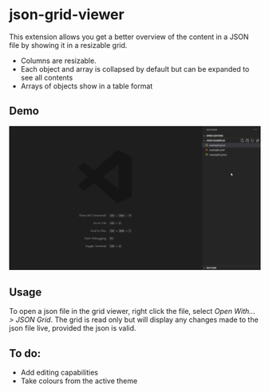 # json-grid-viewer
This extension allows you get a better overview of the content in a JSON file by showing it in a resizable grid.
- Columns are resizable.
- Each object and array is collapsed by default but can be expanded to see all contents
- Arrays of objects show in a table format

## Demo
![demo](./demo.webp)

## Usage
To open a json file in the grid viewer, right click the file, select *Open With... > JSON Grid*. The grid is read only but will display any changes made to the json file live, provided the json is valid.

## To do:
- Add editing capabilities
- Take colours from the active theme
